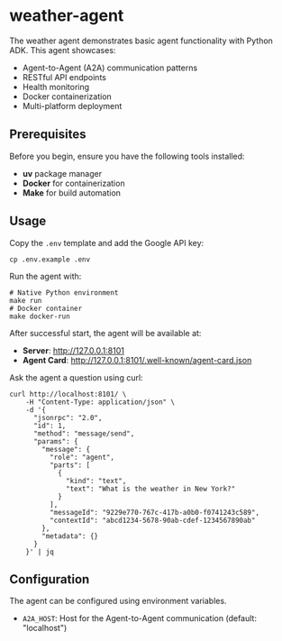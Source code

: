 # weather-agent

The weather agent demonstrates basic agent functionality with Python ADK. This agent showcases:

* Agent-to-Agent (A2A) communication patterns
* RESTful API endpoints
* Health monitoring
* Docker containerization
* Multi-platform deployment

## Prerequisites

Before you begin, ensure you have the following tools installed:

* **uv** package manager
* **Docker** for containerization
* **Make** for build automation

## Usage

Copy the `.env` template and add the Google API key:
```shell
cp .env.example .env
```

Run the agent with:

```shell
# Native Python environment
make run
# Docker container
make docker-run
```

After successful start, the agent will be available at:

* **Server**: http://127.0.0.1:8101
* **Agent Card**: http://127.0.0.1:8101/.well-known/agent-card.json

Ask the agent a question using curl:
```shell
curl http://localhost:8101/ \
    -H "Content-Type: application/json" \
    -d '{
      "jsonrpc": "2.0",
      "id": 1,
      "method": "message/send",
      "params": {
        "message": {
          "role": "agent",
          "parts": [
            {
              "kind": "text",
              "text": "What is the weather in New York?"
            }
          ],
          "messageId": "9229e770-767c-417b-a0b0-f0741243c589",
          "contextId": "abcd1234-5678-90ab-cdef-1234567890ab"
        },
        "metadata": {}
      }
    }' | jq
```

## Configuration

The agent can be configured using environment variables.

* `A2A_HOST`: Host for the Agent-to-Agent communication (default: "localhost")
